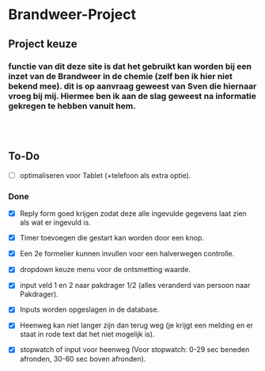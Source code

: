 # Brandweer-Project

## Project keuze

### functie van dit deze site is dat het gebruikt kan worden bij een inzet van de Brandweer in de chemie (zelf ben ik hier niet bekend mee). dit is op aanvraag geweest van Sven die hiernaar vroeg bij mij. Hiermee ben ik aan de slag geweest na informatie gekregen te hebben vanuit hem.
<br>
<br>

## To-Do

- [ ] optimaliseren voor Tablet (+telefoon als extra optie).

### Done
- [x] Reply form goed krijgen zodat deze alle ingevulde gegevens laat zien als wat er ingevuld is.
- [x] Timer toevoegen die gestart kan worden door een knop.
- [x] Een 2e formelier kunnen invullen voor een halverwegen controlle.
- [X] dropdown keuze menu voor de ontsmetting waarde.
- [x] input veld 1 en 2 naar pakdrager 1/2 (alles veranderd van persoon naar Pakdrager).
- [x] Inputs worden opgeslagen in de database.
- [x] Heenweg kan niet langer zijn dan terug weg (je krijgt een melding en er staat in rode text dat het niet mogelijk is).
- [x] stopwatch of input voor heenweg (Voor stopwatch: 0-29 sec beneden afronden, 30-60 sec boven afronden).

